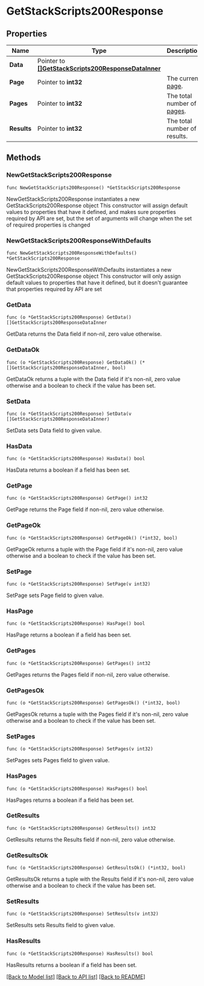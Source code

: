 # GetStackScripts200Response

## Properties

Name | Type | Description | Notes
------------ | ------------- | ------------- | -------------
**Data** | Pointer to [**[]GetStackScripts200ResponseDataInner**](GetStackScripts200ResponseDataInner.md) |  | [optional] 
**Page** | Pointer to **int32** | The current [page](https://techdocs.akamai.com/linode-api/reference/pagination). | [optional] [readonly] 
**Pages** | Pointer to **int32** | The total number of [pages](https://techdocs.akamai.com/linode-api/reference/pagination). | [optional] [readonly] 
**Results** | Pointer to **int32** | The total number of results. | [optional] [readonly] 

## Methods

### NewGetStackScripts200Response

`func NewGetStackScripts200Response() *GetStackScripts200Response`

NewGetStackScripts200Response instantiates a new GetStackScripts200Response object
This constructor will assign default values to properties that have it defined,
and makes sure properties required by API are set, but the set of arguments
will change when the set of required properties is changed

### NewGetStackScripts200ResponseWithDefaults

`func NewGetStackScripts200ResponseWithDefaults() *GetStackScripts200Response`

NewGetStackScripts200ResponseWithDefaults instantiates a new GetStackScripts200Response object
This constructor will only assign default values to properties that have it defined,
but it doesn't guarantee that properties required by API are set

### GetData

`func (o *GetStackScripts200Response) GetData() []GetStackScripts200ResponseDataInner`

GetData returns the Data field if non-nil, zero value otherwise.

### GetDataOk

`func (o *GetStackScripts200Response) GetDataOk() (*[]GetStackScripts200ResponseDataInner, bool)`

GetDataOk returns a tuple with the Data field if it's non-nil, zero value otherwise
and a boolean to check if the value has been set.

### SetData

`func (o *GetStackScripts200Response) SetData(v []GetStackScripts200ResponseDataInner)`

SetData sets Data field to given value.

### HasData

`func (o *GetStackScripts200Response) HasData() bool`

HasData returns a boolean if a field has been set.

### GetPage

`func (o *GetStackScripts200Response) GetPage() int32`

GetPage returns the Page field if non-nil, zero value otherwise.

### GetPageOk

`func (o *GetStackScripts200Response) GetPageOk() (*int32, bool)`

GetPageOk returns a tuple with the Page field if it's non-nil, zero value otherwise
and a boolean to check if the value has been set.

### SetPage

`func (o *GetStackScripts200Response) SetPage(v int32)`

SetPage sets Page field to given value.

### HasPage

`func (o *GetStackScripts200Response) HasPage() bool`

HasPage returns a boolean if a field has been set.

### GetPages

`func (o *GetStackScripts200Response) GetPages() int32`

GetPages returns the Pages field if non-nil, zero value otherwise.

### GetPagesOk

`func (o *GetStackScripts200Response) GetPagesOk() (*int32, bool)`

GetPagesOk returns a tuple with the Pages field if it's non-nil, zero value otherwise
and a boolean to check if the value has been set.

### SetPages

`func (o *GetStackScripts200Response) SetPages(v int32)`

SetPages sets Pages field to given value.

### HasPages

`func (o *GetStackScripts200Response) HasPages() bool`

HasPages returns a boolean if a field has been set.

### GetResults

`func (o *GetStackScripts200Response) GetResults() int32`

GetResults returns the Results field if non-nil, zero value otherwise.

### GetResultsOk

`func (o *GetStackScripts200Response) GetResultsOk() (*int32, bool)`

GetResultsOk returns a tuple with the Results field if it's non-nil, zero value otherwise
and a boolean to check if the value has been set.

### SetResults

`func (o *GetStackScripts200Response) SetResults(v int32)`

SetResults sets Results field to given value.

### HasResults

`func (o *GetStackScripts200Response) HasResults() bool`

HasResults returns a boolean if a field has been set.


[[Back to Model list]](../README.md#documentation-for-models) [[Back to API list]](../README.md#documentation-for-api-endpoints) [[Back to README]](../README.md)



